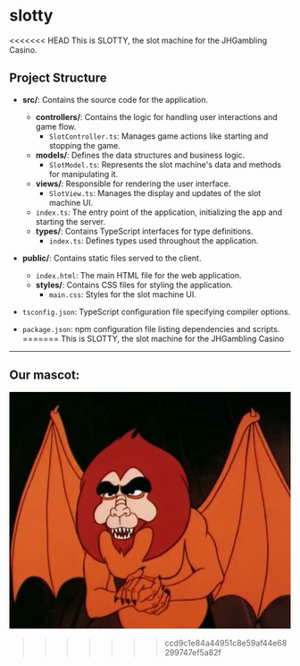 # slotty
<<<<<<< HEAD
This is SLOTTY, the slot machine for the JHGambling Casino.

## Project Structure
- **src/**: Contains the source code for the application.
  - **controllers/**: Contains the logic for handling user interactions and game flow.
    - `SlotController.ts`: Manages game actions like starting and stopping the game.
  - **models/**: Defines the data structures and business logic.
    - `SlotModel.ts`: Represents the slot machine's data and methods for manipulating it.
  - **views/**: Responsible for rendering the user interface.
    - `SlotView.ts`: Manages the display and updates of the slot machine UI.
  - `index.ts`: The entry point of the application, initializing the app and starting the server.
  - **types/**: Contains TypeScript interfaces for type definitions.
    - `index.ts`: Defines types used throughout the application.

- **public/**: Contains static files served to the client.
  - `index.html`: The main HTML file for the web application.
  - **styles/**: Contains CSS files for styling the application.
    - `main.css`: Styles for the slot machine UI.

- `tsconfig.json`: TypeScript configuration file specifying compiler options.
- `package.json`: npm configuration file listing dependencies and scripts.
=======
This is SLOTTY, the slot machine for the JHGambling Casino
---

## Our mascot:

![image](mascot.jpeg)
>>>>>>> ccd9c1e84a44951c8e59af44e68299747ef5a82f
